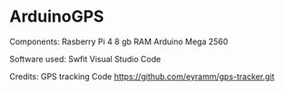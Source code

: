 # ArduinoGPS 


Components:
Rasberry Pi 4 8 gb RAM
Arduino Mega 2560



Software used:
Swfit
Visual Studio Code

Credits:
GPS tracking Code
https://github.com/eyramm/gps-tracker.git

